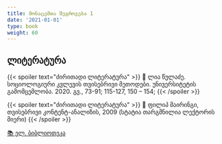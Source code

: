 ```yaml
---
title: მონაცემთა შეგროვება 1
date: '2021-01-01'
type: book
weight: 60
---
```




## ლიტერატურა

{{< spoiler text="ძირითადი ლიტერატურა" >}}
📘 ლია წულაძე. სოციოლოგიური კვლევის თვისებრივი მეთოდები. უნივერსიტეტის გამომცემლობა. 2020. გვ., 73-91; 115-127, 150 – 154;
{{< /spoiler >}}


{{< spoiler text="ძირითადი ლიტერატურა" >}}
📗 ფილიპ მაირინგი, თვისებრივი კონტენტ-ანალიზის, 2009 (სტატია თარგმნილია ლექტორის მიერი)
{{< /spoiler >}}




[📚 ელ. ბიბლიოთეკა](https://drive.google.com/drive/folders/14XCctw4mjJ4SWiFpQpUqQ6suK9XfqpS8?usp=sharing)
